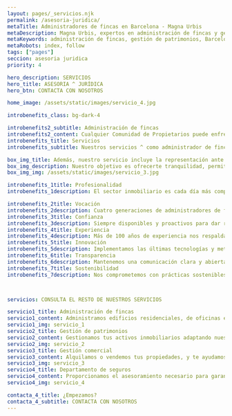 ```yaml
---
layout: pages/_servicios.njk
permalink: /asesoria-juridica/
metaTitle: Administradores de fincas en Barcelona - Magna Urbis
metaDescription: Magna Urbis, expertos en administración de fincas y gestión de patrimonios en Barcelona con más de 100 años de experiencia.
metaKeywords: administración de fincas, gestión de patrimonios, Barcelona, inmobiliaria, alquiler de viviendas
metaRobots: index, follow
tags: ["pages"]
seccion: asesoria juridica
priority: 4

hero_description: SERVICIOS
hero_title: ASESORIA ^ JURÍDICA
hero_btn: CONTACTA CON NOSOTROS

home_image: /assets/static/images/servicio_4.jpg

introbenefits_class: bg-dark-4

introbenefits2_subtitle: Administración de fincas
introbenefits2_content: Cualquier Comunidad de Propietarios puede enfrentar distintos tipos de conflictos, que abarcan tanto aspectos objetivos, como la adaptación a nuevas normativas, la administración económica de la propiedad o la gestión de incidencias y obras, como aspectos subjetivos, tales como la morosidad o los problemas de convivencia.
introbenefits_title: Servicios
introbenefits_subtitle: Nuestros servicios ^ como administrador de fincas

box_img_title: Además, nuestro servicio incluye la representación ante organismos públicos y privados, así como la mediación en casos de disputas.
box_img_description: Nuestro objetivo es ofrecerte tranquilidad, permitiéndote centrarte en la gestión y rentabilidad de tus activos. ^ ^ Con un enfoque personalizado, trabajamos para que cada aspecto legal de tus fincas esté en orden y en conformidad con la ley.
box_img_img: /assets/static/images/servicio_3.jpg

introbenefits_1title: Profesionalidad
introbenefits_1description: El sector inmobiliario es cada día más complejo y técnico. Cuenta con un profesional especialista en administración de fincas o gestión de patrimonios inmobiliarios.

introbenefits_2title: Vocación
introbenefits_2description: Cuatro generaciones de administradores de fincas, aprendiendo y avanzando cada día para darte el mejor servicio.
introbenefits_3title: Confianza
introbenefits_3description: Siempre disponibles y proactivos para dar respuesta a las necesidades de nuestros clientes.
introbenefits_4title: Experiencia
introbenefits_4description: Más de 100 años de experiencia nos respaldan en la administración y gestión de fincas.
introbenefits_5title: Innovación
introbenefits_5description: Implementamos las últimas tecnologías y metodologías para optimizar la gestión de tu propiedad.
introbenefits_6title: Transparencia
introbenefits_6description: Mantenemos una comunicación clara y abierta, proporcionando informes detallados y actualizaciones periódicas sobre la administración de tu finca.
introbenefits_7title: Sostenibilidad
introbenefits_7description: Nos comprometemos con prácticas sostenibles y responsables, buscando siempre el equilibrio entre rentabilidad y respeto al medio ambiente.



servicios: CONSULTA EL RESTO DE NUESTROS SERVICIOS

servicio1_title: Administración de fincas
servicio1_content: Administramos edificios residenciales, de oficinas e industriales en Barcelona.
servicio1_img: servicio_1
servicio2_title: Gestión de patrimonios
servicio2_content: Gestionamos tus activos inmobiliarios adaptando nuestros servicios a tus necesidades.
servicio2_img: servicio_2
servicio3_title: Gestión comercial
servicio3_content: Alquilamos o vendemos tus propiedades, y te ayudamos a encontrar las que mejor se ajusten a tu perfil patrimonial.
servicio3_img: servicio_3
servicio4_title: Departamento de seguros
servicio4_content: Proporcionamos el asesoramiento necesario para garantizar la excelencia en el servicio.
servicio4_img: servicio_4

contacta_4_title: ¿Empezamos?
contacta_4_subtitle: CONTACTA CON NOSOTROS
---
```


